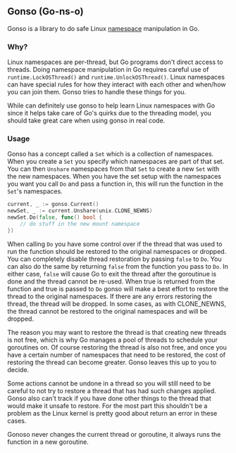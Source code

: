 ## Gonso (Go-ns-o)

Gonso is a library to do safe Linux [namespace](https://man7.org/linux/man-pages/man7/namespaces.7.html) manipulation in Go.

### Why?

Linux namespaces are per-thread, but Go programs don't direct access to threads.
Doing namespace manipulation in Go requires careful use of
`runtime.LockOSThread()` and `runtime.UnlockOSThread()`. Linux namespaces can
have special rules for how they interact with each other and when/how you can
join them.  Gonso tries to handle these things for you.

While can definitely use gonso to help learn Linux namespaces with Go since it
helps take care of Go's quirks due to the threading model, you should take great
care when using gonso in real code.

### Usage

Gonso has a concept called a `Set` which is a collection of namespaces. When
you create a `Set` you specify which namespaces are part of that set. You can
then `Unshare` namespaces from that `Set` to create a new `Set` with the new
namespaces. When you have the set setup with the namespaces you want you call
`Do` and pass a function in, this will run the function in the `Set`'s
namespaces.

```go
current, _ := gonso.Current()
newSet, _ := current.Unshare(unix.CLONE_NEWNS)
newSet.Do(false, func() bool {
    // do stuff in the new mount namespace
})
```

When calling `Do` you have some control over if the thread that was used to run
the function should be restored to the original namespaces or dropped. You can
completely disable thread restoration by passing `false` to `Do`. You can also
do the same by returning `false` from the function you pass to `Do`. In either
case, `false` will cause Go to exit the thread after the goroutinue is done and
the thread cannot be re-used.  When true is returned from the function and true
is passed to `Do` gonso will make a best effort to restore the thread to the
original namespaces. If there are any errors restoring the thread, the thread
will be dropped. In some cases, as with CLONE_NEWNS, the thread cannot be
restored to the original namespaces and will be dropped.

The reason you may want to restore the thread is that creating new threads is
not free, which is why Go manages a pool of threads to schedule your goroutines
on. Of course restoring the thread is also not free, and once you have a
certain number of namespaces that need to be restored, the cost of restoring the
thread can become greater. Gonso leaves this up to you to decide.

Some actions cannot be undone in a thread so you will still need to be careful
to not try to restore a thread that has had such changes applied. Gonso also
can't track if you have done other things to the thread that would make it
unsafe to restore. For the most part this shouldn't be a problem as the Linux
kernel is pretty good about return an error in these cases.

Gonoso never changes the current thread or goroutine, it always runs the
function in a new goroutine.